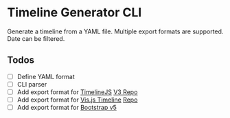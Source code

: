 # Timeline Generator CLI

Generate a timeline from a YAML file. Multiple export formats are supported. Date can be filtered.

## Todos

- [ ] Define YAML format
- [ ] CLI parser
- [ ] Add export format for [TimelineJS](https://timeline.knightlab.com/) [V3 Repo](https://github.com/NUKnightLab/TimelineJS3)
- [ ] Add export format for	[Vis.js Timeline](https://visjs.github.io/vis-timeline/) [Repo](https://github.com/visjs/vis-timeline)
- [ ] Add export format for [Bootstrap v5](https://getbootstrap.com/docs/5.3/components/card/)
